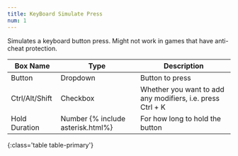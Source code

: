 ```yaml
---
title: KeyBoard Simulate Press
num: 1
---
```


Simulates a keyboard button press. Might not work in games that have anti-cheat protection.

| Box Name | Type | Description | 
|-------|--------|--------
|Button | Dropdown | Button to press
|Ctrl/Alt/Shift | Checkbox | Whether you want to add any modifiers, i.e. press Ctrl + K
|Hold Duration | Number {% include asterisk.html%} | For how long to hold the button
{:class='table table-primary'}









